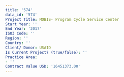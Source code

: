 ```yaml
---
title: '574'
data_id: '574'
Project Title: MOBIS- Program Cycle Service Center
Start Year: ''
End Year: '2017'
ISO3 Code: ''
Region: ''
Country: ''
Client/ Donor: USAID
Is Current Project? (true/false): ''
Practice Area:
- ''
Contract Value USD: '16451373.00'
---
```


